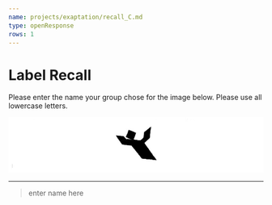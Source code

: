 ```yaml
---
name: projects/exaptation/recall_C.md
type: openResponse
rows: 1
---
```


# Label Recall

Please enter the name your group chose for the image below. Please use all lowercase letters.

![Recall Image](projects/exaptation/image_C.jpg)

---

> enter name here
